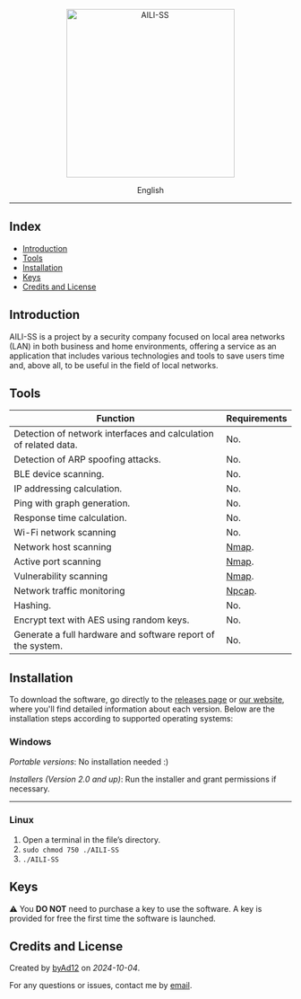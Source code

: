<p align="center"><img style="width: 300px;" src="https://aili-ss.pages.dev/Img/Logos/Logo_Nombre_Blanco.png" alt="AILI-SS"></p>

<p align="center">English</p>

---

## Index

- [Introduction](#introduction)
- [Tools](#tools)
- [Installation](#installation)
- [Keys](#keys)
- [Credits and License](#credits-and-license)

## Introduction

AILI-SS is a project by a security company focused on local area networks (LAN) in both business and home environments, offering a service as an application that includes various technologies and tools to save users time and, above all, to be useful in the field of local networks.

## Tools

| Function                                   | Requirements |
|-------------------------------------------|--------------|
| Detection of network interfaces and calculation of related data. | No.         |
| Detection of ARP spoofing attacks.        | No.         |
| BLE device scanning.                      | No.         |
| IP addressing calculation.                | No.         |
| Ping with graph generation.               | No.         |
| Response time calculation.                | No.         |
| Wi-Fi network scanning                    | No.         |
| Network host scanning                     | [Nmap](https://nmap.org).   |
| Active port scanning                      | [Nmap](https://nmap.org).   |
| Vulnerability scanning                    | [Nmap](https://nmap.org).   |
| Network traffic monitoring                | [Npcap](https://npcap.org). |
| Hashing.                                  | No.         |
| Encrypt text with AES using random keys.  | No.         |
| Generate a full hardware and software report of the system. | No.         |

## Installation

To download the software, go directly to the [releases page](https://github.com/byAd12/AILI-SS/releases) or [our website](https://www.aili-ss.xyz/Descargar), where you'll find detailed information about each version. Below are the installation steps according to supported operating systems:

### Windows

_Portable versions_: No installation needed :)

_Installers (Version 2.0 and up)_: Run the installer and grant permissions if necessary.

---

### Linux

1. Open a terminal in the file’s directory.
2. ```sudo chmod 750 ./AILI-SS```
3. ```./AILI-SS```

## Keys

⚠️ You **DO NOT** need to purchase a key to use the software. A key is provided for free the first time the software is launched.

## Credits and License

Created by [byAd12](https://byad12.pages.dev) on _2024-10-04_.

For any questions or issues, contact me by [email](mailto:adgimenezp@gmail.com).
